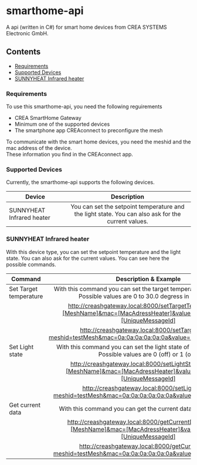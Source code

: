 # smarthome-api
A api (written in C#) for smart home devices from CREA SYSTEMS Electronic GmbH.

## Contents

  - [Requirements](#reguirements)
  - [Supported Devices](#supported-devices)
  - [SUNNYHEAT Infrared heater](#sunnyheat-infrared-heater)

### Requirements

To use this smarthome-api, you need the following reguirements
  - CREA SmartHome Gateway
  - Minimum one of the supported devices
  - The smartphone app CREAconnect to preconfigure the mesh
  
To communicate with the smart home devices, you need the meshid and the mac address of the device.<br>
These information you find in the CREAconnect app.
  
### Supported Devices

Currently, the smarthome-api supports the following devices.

| **Device**                |                                           **Description**                                           |
|---------------------------|:---------------------------------------------------------------------------------------------------:|
| SUNNYHEAT Infrared heater | You can set the setpoint temperature and the light state. You can also ask for the current values.    |

### SUNNYHEAT Infrared heater

With this device type, you can set the setpoint temperature and the light state. You can also ask for the current values. You can see here the possible commands.

| **Command**                |                                           **Description & Example**                                                        |
|----------------------------|:--------------------------------------------------------------------------------------------------------------------------:|
| Set Target temperature     | With this command you can set the target temperature of the heater:<br>Possible values are 0 to 30.0 degress in 0.5 steps. |
|                            | http://creashgateway.local:8000/setTargetTemp?meshid=[MeshName]&mac=[MacAdressHeater]&value=[Degree]&ref=[UniqueMessageId] |
|                            | http://creashgateway.local:8000/setTargetTemp?meshid=testMesh&mac=0a:0a:0a:0a:0a:0a&value=20.0&ref=abc12345                |
| Set Light state            | With this command you can set the light state of a connected light: Possible values are 0 (off) or 1 (on).                 |
|                            | http://creashgateway.local:8000/setLightState?meshid=[MeshName]&mac=[MacAdressHeater]&value=[0or1]&ref=[UniqueMessageId]   |
|                            | http://creashgateway.local:8000/setLightState?meshid=testMesh&mac=0a:0a:0a:0a:0a:0a&value=1&ref=abc12345                   |
| Get current data           | With this command you can get the current data from the heater.                                                            |
|                            | http://creashgateway.local:8000/getCurrentData?meshid=[MeshName]&mac=[MacAdressHeater]&value=[1]&ref=[UniqueMessageId]     |
|                            | http://creashgateway.local:8000/getCurrentData?meshid=testMesh&mac=0a:0a:0a:0a:0a:0a&value=1&ref=abc12345                  |
